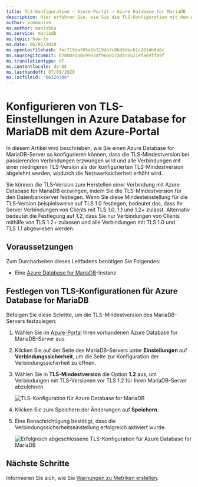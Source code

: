 ```yaml
---
title: TLS-Konfiguration – Azure-Portal – Azure Database for MariaDB
description: Hier erfahren Sie, wie Sie die TLS-Konfiguration mit dem Azure-Portal für Ihr Azure Database for MariaDB festlegen.
author: kummanish
ms.author: manishku
ms.service: mariadb
ms.topic: how-to
ms.date: 06/02/2020
ms.openlocfilehash: fac719daf05e8b319db7c86d0dbc61c2814b0a0c
ms.sourcegitcommit: d7008edadc9993df960817ad4c5521efa69ffa9f
ms.translationtype: HT
ms.contentlocale: de-DE
ms.lasthandoff: 07/08/2020
ms.locfileid: "86120346"
---
```

# <a name="configuring-tls-settings-in-azure-database-for-mariadb-using-azure-portal"></a>Konfigurieren von TLS-Einstellungen in Azure Database for MariaDB mit dem Azure-Portal

In diesem Artikel wird beschrieben, wie Sie einen Azure Database for MariaDB-Server so konfigurieren können, dass die TLS-Mindestversion bei passierenden Verbindungen erzwungen wird und alle Verbindungen mit einer niedrigeren TLS-Version als der konfigurierten TLS-Mindestversion abgelehnt werden, wodurch die Netzwerksicherheit erhöht wird.

Sie können die TLS-Version zum Herstellen einer Verbindung mit Azure Database for MariaDB erzwingen, indem Sie die TLS-Mindestversion für den Datenbankserver festlegen. Wenn Sie diese Mindesteinstellung für die TLS-Version beispielsweise auf TLS 1.0 festlegen, bedeutet das, dass Ihr Server Verbindungen von Clients mit TLS 1.0, 1.1 und 1.2+ zulässt. Alternativ bedeutet die Festlegung auf 1.2, dass Sie nur Verbindungen von Clients mithilfe von TLS 1.2+ zulassen und alle Verbindungen mit TLS 1.0 und TLS 1.1 abgewiesen werden.

## <a name="prerequisites"></a>Voraussetzungen

Zum Durcharbeiten dieses Leitfadens benötigen Sie Folgendes:

* Eine [Azure Database for MariaDB](quickstart-create-mariaDB-server-database-using-azure-portal.md)-Instanz

## <a name="set-tls-configurations-for-azure-database-for-mariadb"></a>Festlegen von TLS-Konfigurationen für Azure Database for MariaDB

Befolgen Sie diese Schritte, um die TLS-Mindestversion des MariaDB-Servers festzulegen:

1. Wählen Sie im [Azure-Portal](https://portal.azure.com/) Ihren vorhandenen Azure Database for MariaDB-Server aus.

1. Klicken Sie auf der Seite des MariaDB-Servers unter **Einstellungen** auf **Verbindungssicherheit**, um die Seite zur Konfiguration der Verbindungssicherheit zu öffnen.

1. Wählen Sie in **TLS-Mindestversion** die Option **1.2** aus, um Verbindungen mit TLS-Versionen vor TLS 1.2 für Ihren MariaDB-Server abzulehnen.

    ![TLS-Konfiguration für Azure Database for MariaDB](./media/howto-tls-configurations/tls-configurations.png)

1. Klicken Sie zum Speichern der Änderungen auf **Speichern**.

1. Eine Benachrichtigung bestätigt, dass die Verbindungssicherheitseinstellung erfolgreich aktiviert wurde.

    ![Erfolgreich abgeschlossene TLS-Konfiguration für Azure Database for MariaDB](./media/howto-tls-configurations/tls-configurations-success.png)

## <a name="next-steps"></a>Nächste Schritte

Informieren Sie sich, wie Sie [Warnungen zu Metriken erstellen](howto-alert-metric.md).